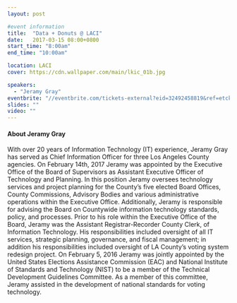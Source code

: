 ```yaml
---
layout: post

#event information
title:  "Data + Donuts @ LACI"
date:   2017-03-15 08:00+0800
start_time: "8:00am"
end_time: "10:00am"

location: LACI
cover: https://cdn.wallpaper.com/main/lkic_01b.jpg

speakers:
  - "Jeramy Gray"
eventbrite: "//eventbrite.com/tickets-external?eid=32492458819&ref=etckt"
slides: ""
video: ""
---
```


#### About Jeramy Gray
With over 20 years of Information Technology (IT) experience, Jeramy Gray has served as Chief Information Officer for three Los Angeles County agencies.  On February 14th, 2017 Jeramy was appointed by the Executive Office of the Board of Supervisors as Assistant Executive Officer of Technology and Planning.  In this position Jeramy oversees technology services and project planning for the County’s five elected Board Offices, County Commissions, Advisory Bodies and various administrative operations within the Executive Office.  Additionally, Jeramy is responsible for advising the Board on Countywide information technology standards, policy, and processes.  Prior to his role within the Executive Office of the Board, Jeramy was the Assistant Registrar-Recorder County Clerk, of Information Technology. His responsibilities included oversight of all  IT services,  strategic planning, governance, and fiscal management; in addition his responsibilities included oversight of LA County’s voting system redesign project.   On February 5, 2016 Jeramy was jointly appointed by the United States Elections Assistance Commission (EAC) and National Institute of Standards and Technology (NIST) to be a member of the Technical Development Guidelines Committee. As a member of this committee, Jeramy assisted in the development of national standards for voting technology. 
